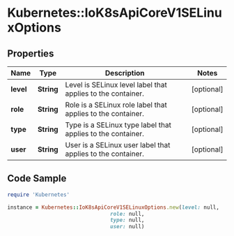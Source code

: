 # Kubernetes::IoK8sApiCoreV1SELinuxOptions

## Properties

Name | Type | Description | Notes
------------ | ------------- | ------------- | -------------
**level** | **String** | Level is SELinux level label that applies to the container. | [optional] 
**role** | **String** | Role is a SELinux role label that applies to the container. | [optional] 
**type** | **String** | Type is a SELinux type label that applies to the container. | [optional] 
**user** | **String** | User is a SELinux user label that applies to the container. | [optional] 

## Code Sample

```ruby
require 'Kubernetes'

instance = Kubernetes::IoK8sApiCoreV1SELinuxOptions.new(level: null,
                                 role: null,
                                 type: null,
                                 user: null)
```


